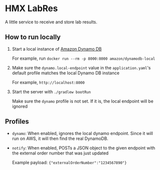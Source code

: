 # HMX LabRes

A little service to receive and store lab results.

## How to run locally

1. Start a local instance of [Amazon Dynamo DB](https://aws.amazon.com/dynamodb/)
   
   For example, run `docker run --rm -p 8000:8000 amazon/dynamodb-local`
   
2. Make sure the `dynamo.local-endpoint` value in the `application.yaml`'s default
   profile matches the local Dynamo DB instance
   
   For example, `http://localhost:8000`
   
3. Start the server with `./gradlew bootRun`

   Make sure the `dynamo` profile is not set. If it is, the local endpoint
   will be ignored
   
## Profiles

- `dynamo`: When enabled, ignores the local dynamo endpoint. Since
  it will run on AWS, it will then find the real DynamoDB.

- `notify`: When enabled, POSTs a JSON object to the given endpoint with
  the external order number that was just updated
  
  Example payload: `{"externalOrderNumber":"1234567890"}`